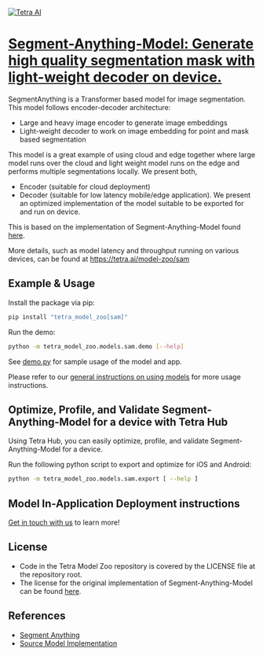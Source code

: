 [![Tetra AI](https://tetra-public-assets.s3.us-west-2.amazonaws.com/model-zoo/logo.svg)](https://tetra.ai/)


# [Segment-Anything-Model: Generate high quality segmentation mask with light-weight decoder on device.](https://tetra.ai/model-zoo/sam)

SegmentAnything is a Transformer based model for image segmentation.
This model follows encoder-decoder architecture:
  - Large and heavy image encoder to generate image embeddings
  - Light-weight decoder to work on image embedding for point and mask based segmentation

This model is a great example of using cloud and edge together where large model runs over the cloud and light weight model runs on the edge and performs multiple segmentations locally.
We present both,
  - Encoder (suitable for cloud deployment)
  - Decoder (suitable for low latency mobile/edge application).
 We present an optimized implementation of the model suitable to be exported for and run on device.

This is based on the implementation of Segment-Anything-Model found [here](https://github.com/tetraai/segment-anything).

More details, such as model latency and throughput running on various devices, can be found at https://tetra.ai/model-zoo/sam


## Example & Usage

Install the package via pip:
```bash
pip install "tetra_model_zoo[sam]"
```

Run the demo:
```bash
python -m tetra_model_zoo.models.sam.demo [--help]
```

See [demo.py](demo.py) for sample usage of the model and app.

Please refer to our [general instructions on using models](../../#tetra-model-zoo) for more usage instructions.


## Optimize, Profile, and Validate Segment-Anything-Model for a device with Tetra Hub
Using Tetra Hub, you can easily optimize, profile, and validate Segment-Anything-Model for a device.

Run the following python script to export and optimize for iOS and Android:
```bash
python -m tetra_model_zoo.models.sam.export [ --help ]
```

## Model In-Application Deployment instructions
<a href="mailto:support@tetra.ai?subject=Request Access for Tetra Hub&body=Interest in using Segment-Anything-Model in model zoo for deploying on-device.">Get in touch with us</a> to learn more!


## License
- Code in the Tetra Model Zoo repository is covered by the LICENSE file at the repository root.
- The license for the original implementation of Segment-Anything-Model can be found [here](https://github.com/facebookresearch/segment-anything/blob/main/LICENSE).


## References
* [Segment Anything](https://arxiv.org/abs/2304.02643)
* [Source Model Implementation](https://github.com/tetraai/segment-anything)
